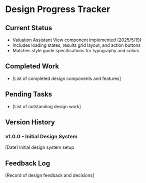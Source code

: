 # Design Progress Tracker

## Current Status
- Valuation Assistant View component implemented (2025/5/19)
- Includes loading states, results grid layout, and action buttons
- Matches style guide specifications for typography and colors

## Completed Work
- [List of completed design components and features]

## Pending Tasks
- [List of outstanding design work]

## Version History
### v1.0.0 - Initial Design System
[Date] Initial design system setup

## Feedback Log
[Record of design feedback and decisions]
